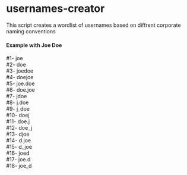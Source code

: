 # usernames-creator
This script creates a wordlist of usernames based on diffrent corporate naming conventions

#### Example with Joe Doe
#1-  joe  
#2-  doe  
#3-  joedoe  
#4-  doejoe  
#5-  joe.doe  
#6-  doe.joe  
#7-  jdoe  
#8-  j.doe  
#9-  j_doe  
#10- doej  
#11- doe.j  
#12- doe_j  
#13- djoe  
#14- d.joe  
#15- d_joe  
#16- joed  
#17- joe.d  
#18- joe_d  
